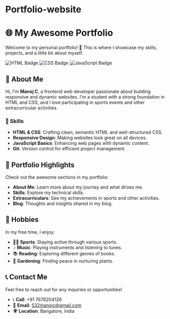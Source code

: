 # Portfolio-website
# 🌐 My Awesome Portfolio

Welcome to my personal portfolio! 🚀 This is where I showcase my skills, projects, and a little bit about myself. 

![HTML Badge](https://img.shields.io/badge/-HTML-orange?logo=html5&logoColor=white) ![CSS Badge](https://img.shields.io/badge/-CSS-blue?logo=css3&logoColor=white) ![JavaScript Badge](https://img.shields.io/badge/-JavaScript-yellow?logo=javascript&logoColor=black)

## 👋 About Me

Hi, I'm **Manoj C**, a frontend web developer passionate about building responsive and dynamic websites. I'm a student with a strong foundation in HTML and CSS, and I love participating in sports events and other extracurricular activities.

### 💼 Skills

- **HTML & CSS**: Crafting clean, semantic HTML and well-structured CSS.
- **Responsive Design**: Making websites look great on all devices.
- **JavaScript Basics**: Enhancing web pages with dynamic content.
- **Git**: Version control for efficient project management.

## 🎨 Portfolio Highlights

Check out the awesome sections in my portfolio:

- **About Me**: Learn more about my journey and what drives me.
- **Skills**: Explore my technical skills.
- **Extracurriculars**: See my achievements in sports and other activities.
- **Blog**: Thoughts and insights shared in my blog.

## 🎯 Hobbies

In my free time, I enjoy:

- 🏃‍♂️ **Sports**: Staying active through various sports.
- 🎶 **Music**: Playing instruments and listening to tunes.
- 📚 **Reading**: Exploring different genres of books.
- 🌱 **Gardening**: Finding peace in nurturing plants.

## 📞 Contact Me

Feel free to reach out for any inquiries or opportunities!

- 📞 **Call**: +91 7676204126
- 📧 **Email**: [532manojc@gmail.com](mailto:532manojc@gmail.com)
- 🌍 **Location**: Bangalore, India



